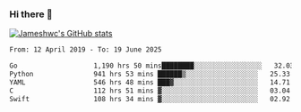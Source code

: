 ### Hi there 👋

[![Jameshwc's GitHub stats](https://github-readme-stats.vercel.app/api?username=jameshwc)](https://github.com/anuraghazra/github-readme-stats)

<!--START_SECTION:waka-->

```txt
From: 12 April 2019 - To: 19 June 2025

Go                   1,190 hrs 50 mins████████░░░░░░░░░░░░░░░░░   32.03 %
Python               941 hrs 53 mins ██████▒░░░░░░░░░░░░░░░░░░   25.33 %
YAML                 546 hrs 48 mins ███▓░░░░░░░░░░░░░░░░░░░░░   14.71 %
C                    112 hrs 51 mins ▓░░░░░░░░░░░░░░░░░░░░░░░░   03.04 %
Swift                108 hrs 34 mins ▓░░░░░░░░░░░░░░░░░░░░░░░░   02.92 %
```

<!--END_SECTION:waka-->